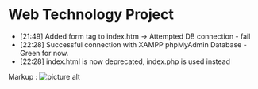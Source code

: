 # Web Technology Project
<ul>
<li>[21:49] Added form tag to index.htm -> Attempted DB connection - fail </li>
<li>[22:28] Successful connection with XAMPP phpMyAdmin Database - Green for now. </li>
<li>[22:28] index.html is now deprecated, index.php is used instead
</ul>

Markup : ![picture alt](https://imgur.com/a/yjVhBOm "Title is optional")
